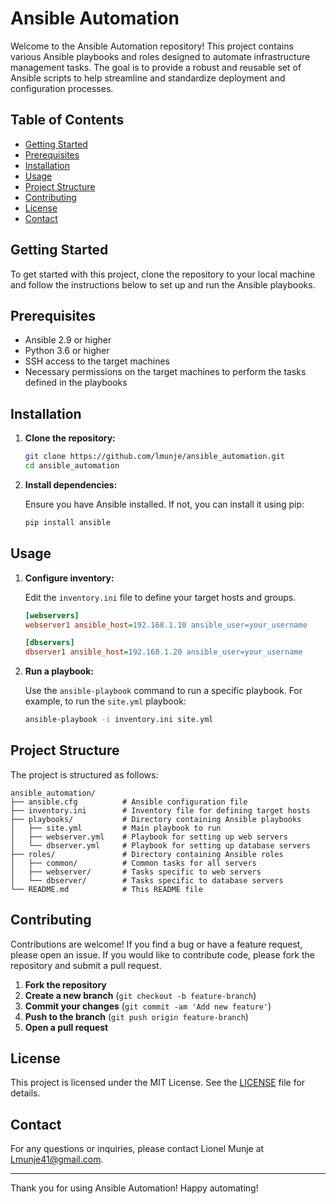 # Ansible Automation

Welcome to the Ansible Automation repository! This project contains various Ansible playbooks and roles designed to automate infrastructure management tasks. The goal is to provide a robust and reusable set of Ansible scripts to help streamline and standardize deployment and configuration processes.

## Table of Contents

- [Getting Started](#getting-started)
- [Prerequisites](#prerequisites)
- [Installation](#installation)
- [Usage](#usage)
- [Project Structure](#project-structure)
- [Contributing](#contributing)
- [License](#license)
- [Contact](#contact)

## Getting Started

To get started with this project, clone the repository to your local machine and follow the instructions below to set up and run the Ansible playbooks.

## Prerequisites

- Ansible 2.9 or higher
- Python 3.6 or higher
- SSH access to the target machines
- Necessary permissions on the target machines to perform the tasks defined in the playbooks

## Installation

1. **Clone the repository:**

   ```bash
   git clone https://github.com/lmunje/ansible_automation.git
   cd ansible_automation
   ```

2. **Install dependencies:**

   Ensure you have Ansible installed. If not, you can install it using pip:

   ```bash
   pip install ansible
   ```

## Usage

1. **Configure inventory:**

   Edit the `inventory.ini` file to define your target hosts and groups.

   ```ini
   [webservers]
   webserver1 ansible_host=192.168.1.10 ansible_user=your_username

   [dbservers]
   dbserver1 ansible_host=192.168.1.20 ansible_user=your_username
   ```

2. **Run a playbook:**

   Use the `ansible-playbook` command to run a specific playbook. For example, to run the `site.yml` playbook:

   ```bash
   ansible-playbook -i inventory.ini site.yml
   ```

## Project Structure

The project is structured as follows:

```
ansible_automation/
├── ansible.cfg          # Ansible configuration file
├── inventory.ini        # Inventory file for defining target hosts
├── playbooks/           # Directory containing Ansible playbooks
│   ├── site.yml         # Main playbook to run
│   ├── webserver.yml    # Playbook for setting up web servers
│   └── dbserver.yml     # Playbook for setting up database servers
├── roles/               # Directory containing Ansible roles
│   ├── common/          # Common tasks for all servers
│   ├── webserver/       # Tasks specific to web servers
│   └── dbserver/        # Tasks specific to database servers
└── README.md            # This README file
```

## Contributing

Contributions are welcome! If you find a bug or have a feature request, please open an issue. If you would like to contribute code, please fork the repository and submit a pull request.

1. **Fork the repository**
2. **Create a new branch** (`git checkout -b feature-branch`)
3. **Commit your changes** (`git commit -am 'Add new feature'`)
4. **Push to the branch** (`git push origin feature-branch`)
5. **Open a pull request**

## License

This project is licensed under the MIT License. See the [LICENSE](LICENSE) file for details.

## Contact

For any questions or inquiries, please contact Lionel Munje at Lmunje41@gmail.com.

---

Thank you for using Ansible Automation! Happy automating!
